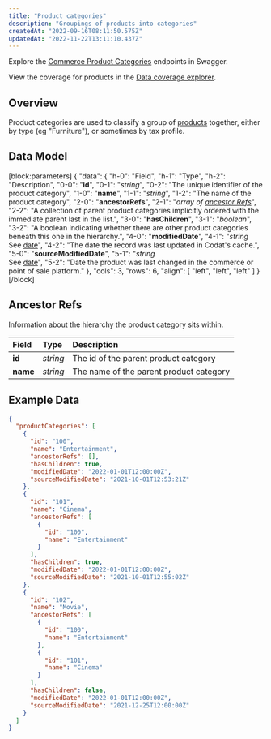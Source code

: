 ```yaml
---
title: "Product categories"
description: "Groupings of products into categories"
createdAt: "2022-09-16T08:11:50.575Z"
updatedAt: "2022-11-22T13:11:10.437Z"
---
```


Explore the <a className="external" href="https://api.codat.io/swagger/index.html#/CommerceProductCategories" target="_blank">Commerce Product Categories</a> endpoints in Swagger.

View the coverage for products in the <a className="external" href="https://knowledge.codat.io/supported-features/commerce?view=tab-by-data-type&dataType=commerce-productCategories" target="_blank">Data coverage explorer</a>.

## Overview

Product categories are used to classify a group of [products](/datamodel-commerce-products) together, either by type (eg "Furniture"), or sometimes by tax profile.

## Data Model

[block:parameters]
{
"data": {
"h-0": "Field",
"h-1": "Type",
"h-2": "Description",
"0-0": "**id**",
"0-1": "_string_",
"0-2": "The unique identifier of the product category",
"1-0": "**name**",
"1-1": "_string_",
"1-2": "The name of the product category",
"2-0": "**ancestorRefs**",
"2-1": "_array of [ancestor Refs](#section-ancestor-refs)_",
"2-2": "A collection of parent product categories implicitly ordered with the immediate parent last in the list.",
"3-0": "**hasChildren**",
"3-1": "_boolean_",
"3-2": "A boolean indicating whether there are other product categories beneath this one in the hierarchy.",
"4-0": "**modifiedDate**",
"4-1": "_string_  
See [date](/datamodel-shared-date)",
"4-2": "The date the record was last updated in Codat's cache.",
"5-0": "**sourceModifiedDate**",
"5-1": "_string_  
See [date](/datamodel-shared-date)",
"5-2": "Date the product was last changed in the commerce or point of sale platform."
},
"cols": 3,
"rows": 6,
"align": [
"left",
"left",
"left"
]
}
[/block]

## Ancestor Refs

Information about the hierarchy the product category sits within.

| Field    | Type     | Description                             |
| :------- | :------- | :-------------------------------------- |
| **id**   | _string_ | The id of the parent product category   |
| **name** | _string_ | The name of the parent product category |

## Example Data

```json
{
  "productCategories": [
    {
      "id": "100",
      "name": "Entertainment",
      "ancestorRefs": [],
      "hasChildren": true,
      "modifiedDate": "2022-01-01T12:00:00Z",
      "sourceModifiedDate": "2021-10-01T12:53:21Z"
    },
    {
      "id": "101",
      "name": "Cinema",
      "ancestorRefs": [
        {
          "id": "100",
          "name": "Entertainment"
        }
      ],
      "hasChildren": true,
      "modifiedDate": "2022-01-01T12:00:00Z",
      "sourceModifiedDate": "2021-10-01T12:55:02Z"
    },
    {
      "id": "102",
      "name": "Movie",
      "ancestorRefs": [
        {
          "id": "100",
          "name": "Entertainment"
        },
        {
          "id": "101",
          "name": "Cinema"
        }
      ],
      "hasChildren": false,
      "modifiedDate": "2022-01-01T12:00:00Z",
      "sourceModifiedDate": "2021-12-25T12:00:00Z"
    }
  ]
}
```
